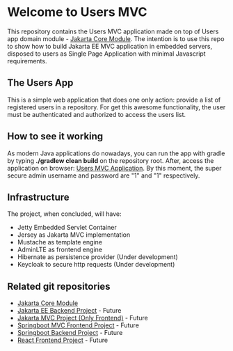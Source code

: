 # Welcome to Users MVC

This repository contains the Users MVC application made on top of Users app domain module - [Jakarta Core Module](https://github.com/drigomedeiros/users-core). The intention is to use this repo to show how to build Jakarta EE MVC application in embedded servers, disposed to users as Single Page Application with minimal Javascript requirements.

## The Users App

This is a simple web application that does one only action: provide a list of registered users in a repository. For get this awesome functionality, the user must be authenticated and authorized to access the users list.

## How to see it working

As modern Java applications do nowadays, you can run the app with gradle by typing **./gradlew clean build** on the repository root. After, access the application on browser: [Users MVC Application](http://localhost:8080/app/). By this moment, the super secure admin username and password are "1" and "1" respectively.

## Infrastructure

The project, when concluded, will have:

- Jetty Embedded Servlet Container
- Jersey as Jakarta MVC implementation
- Mustache as template engine
- AdminLTE as frontend engine
- Hibernate as persistence provider (Under development)
- Keycloak to secure http requests (Under development)

## Related git repositories

- [Jakarta Core Module](https://github.com/drigomedeiros/users-core)
- [Jakarta EE Backend Project](#) - Future
- [Jakarta MVC Project (Only Frontend)](#) - Future
- [Springboot MVC Frontend Project](#) - Future
- [Springboot Backend Project](#) - Future
- [React Frontend Project](#) - Future
